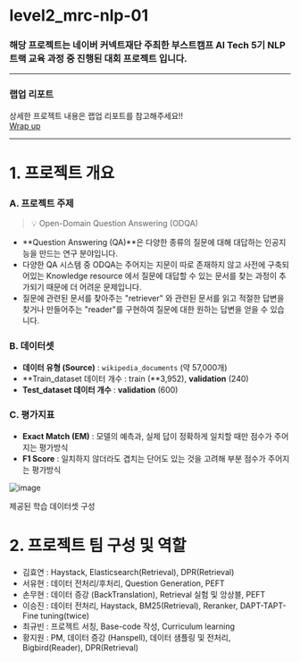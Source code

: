 # level2_mrc-nlp-01
### 해당 프로젝트는 네이버 커넥트재단 주최한 부스트캠프 AI Tech 5기 NLP 트랙 교육 과정 중 진행된 대회 프로젝트 입니다.

---

### 랩업 리포트  

상세한 프로젝트 내용은 랩업 리포트를 참고해주세요!!  
[Wrap up](./MRC_NLP_01_Wrapup_Report.pdf)

---

# 1. 프로젝트  개요

### A. 프로젝트 주제

<blockquote>
💡 Open-Domain Question Answering (ODQA)
</blockquote>

- **Question Answering (QA)**은 다양한 종류의 질문에 대해 대답하는 인공지능을 만드는 연구 분야입니다.
- 다양한 QA 시스템 중 ODQA는 주어지는 지문이 따로 존재하지 않고 사전에 구축되어있는 Knowledge resource 에서 질문에 대답할 수 있는 문서를 찾는 과정이 추가되기 때문에 더 어려운 문제입니다.
- 질문에 관련된 문서를 찾아주는 "retriever" 와 관련된 문서를 읽고 적절한 답변을 찾거나 만들어주는 "reader"를 구현하여 질문에 대한 원하는 답변을 얻을 수 있습니다.

### B. 데이터셋

- **데이터 유형 (Source)** : `wikipedia_documents` (약 57,000개)
- **Train_dataset 데이터 개수 : train (**3,952), **validation** (240)
- **Test_dataset 데이터 개수** : **validation** (600)

### C. 평가지표

- **Exact Match (EM)** : 모델의 예측과, 실제 답이 정확하게 일치할 때만 점수가 주어지는 평가방식
- **F1 Score** : 일치하지 않더라도 겹치는 단어도 있는 것을 고려해 부분 점수가 주어지는 평가방식

![image](https://github.com/Jiwonii97/boostcampaitech5_mrc-nlp-01/assets/79522982/4bfc5e99-397a-4d8c-854e-458bd5c9ac6b)


제공된 학습 데이터셋 구성

# 2. 프로젝트  팀  구성  및  역할

- 김효연 : Haystack, Elasticsearch(Retrieval), DPR(Retrieval)
- 서유현 : 데이터 전처리/후처리, Question Generation, PEFT
- 손무현 : 데이터 증강 (BackTranslation), Retrieval 실험 및 앙상블, PEFT
- 이승진 : 데이터 전처리, Haystack, BM25(Retrieval), Reranker, DAPT-TAPT-Fine tuning(twice)
- 최규빈 : 프로젝트 서칭, Base-code 작성, Curriculum learning
- 황지원 : PM, 데이터 증강 (Hanspell), 데이터 샘플링 및 전처리, Bigbird(Reader), DPR(Retrieval)
